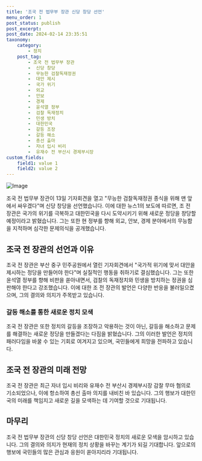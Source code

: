 ```yaml
---
title: '조국 전 법무부 장관 신당 창당 선언'
menu_order: 1
post_status: publish
post_excerpt: 
post_date: 2024-02-14 23:35:51
taxonomy:
    category:
        - 정치
    post_tag:
        - 조국 전 법무부 장관
        -  신당 창당
        -  무능한 검찰독재정권
        -  대안 제시
        -  국가 위기
        -  외교
        -  안보
        -  경제
        -  윤석열 정부
        -  검찰 독재정치
        -  민생 방치
        -  대한민국
        -  갈등 조장
        -  갈등 해소
        -  총선 출마
        -  자녀 입시 비리
        -  유재수 전 부산시 경제부시장
custom_fields:
    field1: value 1
    field2: value 2
---
```


![Image](https://imgnews.pstatic.net/image/020/2024/02/13/0003547689_001_20240213145201056.jpg?type=w647)

조국 전 법무부 장관이 13일 기자회견을 열고 "무능한 검찰독재정권 종식을 위해 맨 앞에서 싸우겠다"며 신당 창당을 선언했습니다. 이에 대한 뉴스1의 보도에 따르면, 조 전 장관은 국가의 위기를 극복하고 대한민국을 다시 도약시키기 위해 새로운 정당을 창당할 예정이라고 밝혔습니다. 그는 또한 현 정부를 향해 외교, 안보, 경제 분야에서의 무능함을 지적하며 심각한 문제의식을 공개했습니다.
## 조국 전 장관의 선언과 이유
조국 전 장관은 부산 중구 민주공원에서 열린 기자회견에서 "국가적 위기에 맞서 대안을 제시하는 정당을 만들어야 한다"며 실질적인 행동을 취하기로 결심했습니다. 그는 또한 윤석열 정부를 향해 비판을 쏟아내면서, 검찰의 독재정치와 민생을 방치하는 정권을 심판해야 한다고 강조했습니다. 이에 대한 조 전 장관의 발언은 다양한 반응을 불러일으켰으며, 그의 결의와 의지가 주목받고 있습니다.
### 갈등 해소를 통한 새로운 정치 모색
조국 전 장관은 또한 정치의 갈등을 조장하고 악용하는 것이 아닌, 갈등을 해소하고 문제를 해결하는 새로운 정당을 만들겠다는 다짐을 밝혔습니다. 그의 이러한 발언은 정치의 패러다임을 바꿀 수 있는 기회로 여겨지고 있으며, 국민들에게 희망을 전파하고 있습니다.
## 조국 전 장관의 미래 전망
조국 전 장관은 최근 자녀 입시 비리와 유재수 전 부산시 경제부시장 감찰 무마 혐의로 기소되었으나, 이에 항소하여 총선 출마 의지를 내비친 바 있습니다. 그의 행보가 대한민국의 미래를 책임지고 새로운 길을 모색하는 데 기여할 것으로 기대됩니다.
## 마무리
조국 전 법무부 장관의 신당 창당 선언은 대한민국 정치의 새로운 모색을 암시하고 있습니다. 그의 결의와 의지가 현재의 정치 상황을 바꾸는 계기가 되길 기대합니다. 앞으로의 행보에 국민들의 많은 관심과 응원이 쏟아지리라 기대됩니다.
